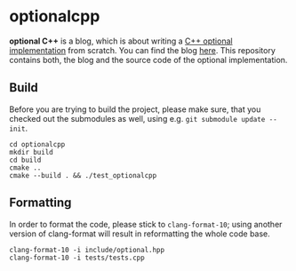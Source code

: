 # optionalcpp

**optional C++** is a blog, which is about writing a [C++ optional
implementation](https://en.cppreference.com/w/cpp/utility/optional) from scratch. You can find the blog
[here](https://cwecht.github.io/optionalcpp/). This repository contains both, the blog and the source code of the
optional implementation.

## Build

Before you are trying to build the project, please make sure, that you checked out the submodules as well, using e.g.
`git submodule update --init`.

```
cd optionalcpp
mkdir build
cd build
cmake ..
cmake --build . && ./test_optionalcpp
```

## Formatting

In order to format the code, please stick to `clang-format-10`; using another version of clang-format will result in
reformatting the whole code base.

```
clang-format-10 -i include/optional.hpp
clang-format-10 -i tests/tests.cpp
```
